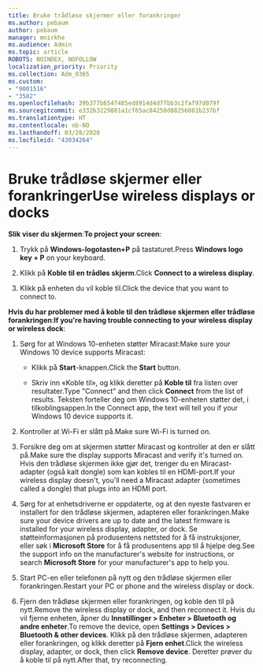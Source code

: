 ```yaml
---
title: Bruke trådløse skjermer eller forankringer
ms.author: pebaum
author: pebaum
manager: mnirkhe
ms.audience: Admin
ms.topic: article
ROBOTS: NOINDEX, NOFOLLOW
localization_priority: Priority
ms.collection: Adm_O365
ms.custom:
- "9001516"
- "3582"
ms.openlocfilehash: 39b377b654f485ed8914d4d7fbb3c2faf97d079f
ms.sourcegitcommit: e332b3229881a1cf65ac84250d88256081b237bf
ms.translationtype: HT
ms.contentlocale: nb-NO
ms.lasthandoff: 03/28/2020
ms.locfileid: "43034264"
---
```

# <a name="use-wireless-displays-or-docks"></a><span data-ttu-id="9d30f-102">Bruke trådløse skjermer eller forankringer</span><span class="sxs-lookup"><span data-stu-id="9d30f-102">Use wireless displays or docks</span></span>

<span data-ttu-id="9d30f-103">**Slik viser du skjermen**:</span><span class="sxs-lookup"><span data-stu-id="9d30f-103">**To project your screen**:</span></span>

1. <span data-ttu-id="9d30f-104">Trykk på **Windows-logotasten+P** på tastaturet.</span><span class="sxs-lookup"><span data-stu-id="9d30f-104">Press **Windows logo key + P** on your keyboard.</span></span>

2. <span data-ttu-id="9d30f-105">Klikk på **Koble til en trådløs skjerm**.</span><span class="sxs-lookup"><span data-stu-id="9d30f-105">Click **Connect to a wireless display**.</span></span>

3. <span data-ttu-id="9d30f-106">Klikk på enheten du vil koble til.</span><span class="sxs-lookup"><span data-stu-id="9d30f-106">Click the device that you want to connect to.</span></span>

<span data-ttu-id="9d30f-107">**Hvis du har problemer med å koble til den trådløse skjermen eller trådløse forankringen**:</span><span class="sxs-lookup"><span data-stu-id="9d30f-107">**If you're having trouble connecting to your wireless display or wireless dock**:</span></span>

1. <span data-ttu-id="9d30f-108">Sørg for at Windows 10-enheten støtter Miracast:</span><span class="sxs-lookup"><span data-stu-id="9d30f-108">Make sure your Windows 10 device supports Miracast:</span></span> 

    - <span data-ttu-id="9d30f-109">Klikk på **Start**-knappen.</span><span class="sxs-lookup"><span data-stu-id="9d30f-109">Click the **Start** button.</span></span>
    
    - <span data-ttu-id="9d30f-110">Skriv inn «Koble til», og klikk deretter på **Koble til** fra listen over resultater.</span><span class="sxs-lookup"><span data-stu-id="9d30f-110">Type "Connect" and then click **Connect** from the list of results.</span></span> <span data-ttu-id="9d30f-111">Teksten forteller deg om Windows 10-enheten støtter det, i tilkoblingsappen.</span><span class="sxs-lookup"><span data-stu-id="9d30f-111">In the Connect app, the text will tell you if your Windows 10 device supports it.</span></span> 

2. <span data-ttu-id="9d30f-112">Kontroller at Wi-Fi er slått på.</span><span class="sxs-lookup"><span data-stu-id="9d30f-112">Make sure Wi-Fi is turned on.</span></span> 

3. <span data-ttu-id="9d30f-113">Forsikre deg om at skjermen støtter Miracast og kontroller at den er slått på.</span><span class="sxs-lookup"><span data-stu-id="9d30f-113">Make sure the display supports Miracast and verify it's turned on.</span></span> <span data-ttu-id="9d30f-114">Hvis den trådløse skjermen ikke gjør det, trenger du en Miracast-adapter (også kalt dongle) som kan kobles til en HDMI-port.</span><span class="sxs-lookup"><span data-stu-id="9d30f-114">If your wireless display doesn't, you'll need a Miracast adapter (sometimes called a dongle) that plugs into an HDMI port.</span></span>

4. <span data-ttu-id="9d30f-115">Sørg for at enhetsdriverne er oppdaterte, og at den nyeste fastvaren er installert for den trådløse skjermen, adapteren eller forankringen.</span><span class="sxs-lookup"><span data-stu-id="9d30f-115">Make sure your device drivers are up to date and the latest firmware is installed for your wireless display, adapter, or dock.</span></span> <span data-ttu-id="9d30f-116">Se støtteinformasjonen på produsentens nettsted for å få instruksjoner, eller søk i **Microsoft Store** for å få produsentens app til å hjelpe deg.</span><span class="sxs-lookup"><span data-stu-id="9d30f-116">See the support info on the manufacturer's website for instructions, or search **Microsoft Store** for your manufacturer's app to help you.</span></span>

5. <span data-ttu-id="9d30f-117">Start PC-en eller telefonen på nytt og den trådløse skjermen eller forankringen.</span><span class="sxs-lookup"><span data-stu-id="9d30f-117">Restart your PC or phone and the wireless display or dock.</span></span>

6. <span data-ttu-id="9d30f-118">Fjern den trådløse skjermen eller forankringen, og koble den til på nytt.</span><span class="sxs-lookup"><span data-stu-id="9d30f-118">Remove the wireless display or dock, and then reconnect it.</span></span> <span data-ttu-id="9d30f-119">Hvis du vil fjerne enheten, åpner du **Innstillinger > Enheter > Bluetooth og andre enheter**.</span><span class="sxs-lookup"><span data-stu-id="9d30f-119">To remove the device, open **Settings > Devices  > Bluetooth & other devices**.</span></span> <span data-ttu-id="9d30f-120">Klikk på den trådløse skjermen, adapteren eller forankringen, og klikk deretter på **Fjern enhet**.</span><span class="sxs-lookup"><span data-stu-id="9d30f-120">Click the wireless display, adapter, or dock, then click **Remove device**.</span></span> <span data-ttu-id="9d30f-121">Deretter prøver du å koble til på nytt.</span><span class="sxs-lookup"><span data-stu-id="9d30f-121">After that, try reconnecting.</span></span>
